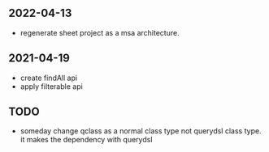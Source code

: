 ## 2022-04-13
- regenerate sheet project as a msa architecture.

## 2021-04-19
- create findAll api
- apply filterable api

## TODO
- someday change qclass as a normal class type not querydsl class type. it makes the dependency with querydsl
